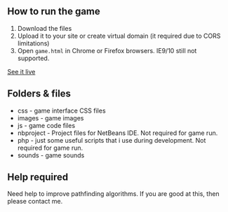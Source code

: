 ## How to run the game

1. Download the files 
2. Upload it to your site or create virtual domain (it required due to CORS limitations)
3. Open `game.html` in Chrome or Firefox browsers. IE9/10 still not supported.

[See it live](http://qmegas.info/dark-reign-html5/)

## Folders & files

* css - game interface CSS files
* images - game images
* js - game code files
* nbproject - Project files for NetBeans IDE. Not required for game run.
* php - just some useful scripts that i use during development. Not required for game run.
* sounds - game sounds

## Help required
Need help to improve pathfinding algorithms. If you are good at this, then please contact me.
